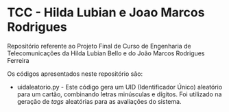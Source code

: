 # TCC - Hilda Lubian e Joao Marcos Rodrigues
Repositório referente ao Projeto Final de Curso de Engenharia de Telecomunicações da Hilda Lubian Bello e do João Marcos Rodrigues Ferreira

Os códigos apresentados neste repositório são:

* uidaleatorio.py - Este código gera um UID (Identificador Único) aleatório para um cartão, combinando letras minúsculas e dígitos. Foi utilizado na geração de *tags* aleatórias para as avaliações do sistema.
